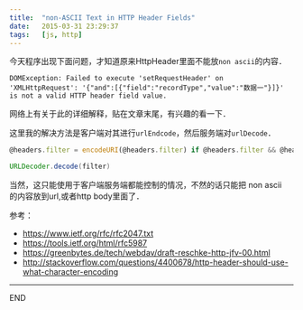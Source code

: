 ```yaml
---
title:  "non-ASCII Text in HTTP Header Fields"
date:   2015-03-31 23:29:37
tags:   [js, http]
---
```


今天程序出现下面问题，才知道原来HttpHeader里面不能放`non ascii`的内容．

```
DOMException: Failed to execute 'setRequestHeader' on 'XMLHttpRequest': '{"and":[{"field":"recordType","value":"数据一"}]}' is not a valid HTTP header field value.
```

网络上有关于此的详细解释，贴在文章末尾，有兴趣的看一下．

这里我的解决方法是客户端对其进行`urlEndcode`，然后服务端对`urlDecode`．
```javascript
@headers.filter = encodeURI(@headers.filter) if @headers.filter && @headers.filter.indexOf('{')==0
```
```groovy
URLDecoder.decode(filter)
```
当然，这只能使用于客户端服务端都能控制的情况，不然的话只能把 non ascii　的内容放到url,或者http body里面了．


参考：
- https://www.ietf.org/rfc/rfc2047.txt
- https://tools.ietf.org/html/rfc5987
- https://greenbytes.de/tech/webdav/draft-reschke-http-jfv-00.html
- http://stackoverflow.com/questions/4400678/http-header-should-use-what-character-encoding


---
END
